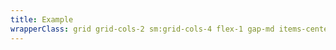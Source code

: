 ```yaml
---
title: Example
wrapperClass: grid grid-cols-2 sm:grid-cols-4 flex-1 gap-md items-center
---
```


<script>
    export default {
        data() {
            return {
                autoCloseEnabled: false,
                stackEnabled: false,
                reverseEnabled: false,
                notificationEnabled: false,
                positionBlock: 'top',
                positionInline: 'end',
                isVisible: false,
                items: new Map()
            }
        },
        methods: {
          setItem() {
              const id = Math.random().toString(36).substr(2, 9)
              const toSet = {
                  color: ['success', 'danger', 'warning', 'info'][Math.floor(Math.random() * 4)],
                  icon: ['heart', 'block', 'music', 'key'][Math.floor(Math.random() * 4)],
                  autoClose: this.autoCloseEnabled,
              }
              if (this.autoCloseEnabled) {
                toSet.timeout = setTimeout(() => {
                  if (this.items.has(id)) {
                      this.items.delete(id)
                  }
                }, 5000)
              }
              this.items.set(id, toSet)
          },
          deleteItem(id) {
              this.items.delete(id)
          },
          clearItems() {
              this.items.clear()
          },
          onMouseover(id) {
            if (this.items.has(id) && this.items.get(id).timeout) {
              clearTimeout(this.items.get(id).timeout)
            }
          },
          onMouseleave(id) {
            if (this.items.has(id) && this.items.get(id).autoClose) {
              this.items.get(id).timeout = setTimeout(() => {
                if (this.items.has(id)) {
                    this.items.delete(id)
                }
              }, 5000)
            }
          }
        },
        computed: {
          transitionName() {
            if (this.positionInline === 'start') {
              return 'vv-alert--fade-inline-start'
            }
            if (this.positionInline === 'end') {
              return 'vv-alert--fade-inline-end'
            }
            if (this.positionBlock === 'top') {
              return 'vv-alert--fade-block-top'
            }
            if (this.positionBlock === 'bottom') {
              return 'vv-alert--fade-block-bottom'
            }
            return 'vv-alert--fade'
          }
       }
    }
</script>

<template>
    <fieldset class="vv-radio-group vv-radio-group--vertical">
        <legend>Position Inline</legend>
        <div class="vv-radio-group__wrapper">
            <label class="vv-radio" for="position-start">
                <input 
                    v-model="positionInline"
                    id="position-start" 
                    type="radio" 
                    name="position-inline" 
                    value="start" 
                        />
                start
            </label>
            <label class="vv-radio" for="position-middle">
                <input 
                    v-model="positionInline"
                    id="position-middle" 
                    type="radio" 
                    name="position-inline" 
                    value="middle" 
                        />
                middle
            </label>
            <label class="vv-radio" for="position-end">
                <input 
                    v-model="positionInline"
                    id="position-end" 
                    type="radio" 
                    name="position-inline" 
                    value="end" 
                        />
                end
            </label>
        </div>
    </fieldset>
    <fieldset class="vv-radio-group vv-radio-group--vertical">
        <legend>Position Block</legend>
        <div class="vv-radio-group__wrapper">
            <label class="vv-radio" for="position-top">
                <input 
                    v-model="positionBlock"
                    id="position-top" 
                    type="radio" 
                    name="position-block" 
                    value="top" />
                top
            </label>
            <label class="vv-radio" for="position-center">
                <input 
                    v-model="positionBlock"
                    id="position-center" 
                    type="radio" 
                    name="position-block" 
                    value="center" 
                        />
                center
            </label>
            <label class="vv-radio" for="position-bottom">
                <input 
                    v-model="positionBlock"
                    id="position-bottom" 
                    type="radio" 
                    name="position-block" 
                    value="bottom" 
                        />
                bottom
            </label>
        </div>
    </fieldset>
    <fieldset class="vv-checkbox-group vv-checkbox-group--vertical">
      <label class="vv-checkbox vv-checkbox--toggle" for="auto-close">
          <input 
              v-model="autoCloseEnabled"
              id="auto-close" 
              type="checkbox" 
              name="auto-close" />
          Auto close
      </label>
      <label class="vv-checkbox vv-checkbox--toggle" for="stack">
          <input 
              v-model="stackEnabled"
              id="stack" 
              type="checkbox" 
              name="stack" />
          Stack
      </label>
      <label class="vv-checkbox vv-checkbox--toggle" for="reverse">
          <input 
              v-model="reverseEnabled"
              id="reverse" 
              type="checkbox" 
              name="reverse" />
          Reverse
      </label>
      <label class="vv-checkbox vv-checkbox--toggle" for="notification">
          <input 
              v-model="notificationEnabled"
              id="notification" 
              type="checkbox" 
              name="notification" />
          Notification
      </label>
    </fieldset>
    <button class="vv-button" @click="setItem">Add Alert</button>
    <div class="vv-alert-group vv-alert-group--fixed" 
         :class="[
            `vv-alert-group--${positionBlock}-${positionInline}`, 
            {'vv-alert-group--stack': stackEnabled, 'vv-alert-group--reverse': reverseEnabled}
          ]" role="group">
        <TransitionGroup :name="transitionName">
          <div
              v-for="item in items"
              :key="item[0]"
              :class="[
                `vv-alert--${item[1].color}`, {
                  'vv-alert--notification': notificationEnabled, 
                  'vv-alert--auto-close': item[1].autoClose
                }
              ]"
              @mouseover.passive="onMouseover(item[0])"
              @mouseleave.passive="onMouseleave(item[0])"
              class="vv-alert 
                    vv-alert--dismissable" 
              :style="{'--alert-duration': '5s'}"
              role="alert">
              <div class="vv-alert__header">
                  <IconifyIcon :icon="`akar-icons:${item[1].icon}`" />
                  <strong class="vv-alert__title">Message!</strong> 
                  <button type="button" class="vv-alert__close" aria-label="Close" @click="deleteItem(item[0])">
                    <div class="vv-alert__close-mask"></div>
                  </button>
              </div>
              <div class="vv-alert__content">
                Lorem ipsum dolor sit amet.
              </div>
          </div>
        </TransitionGroup>
    </div>
</template>